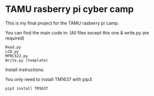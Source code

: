 # TAMU rasberry pi cyber camp

This is my final project for the TAMU rasberry pi camp.

You can find the main code in:
(All files except this one & write.py are required)

```
Read.py
LCD.py
MFRC522.py
Write.py (template)
```

Install instructions:

You only need to install TM1637 with pip3:

`pip3 install TM1637`
